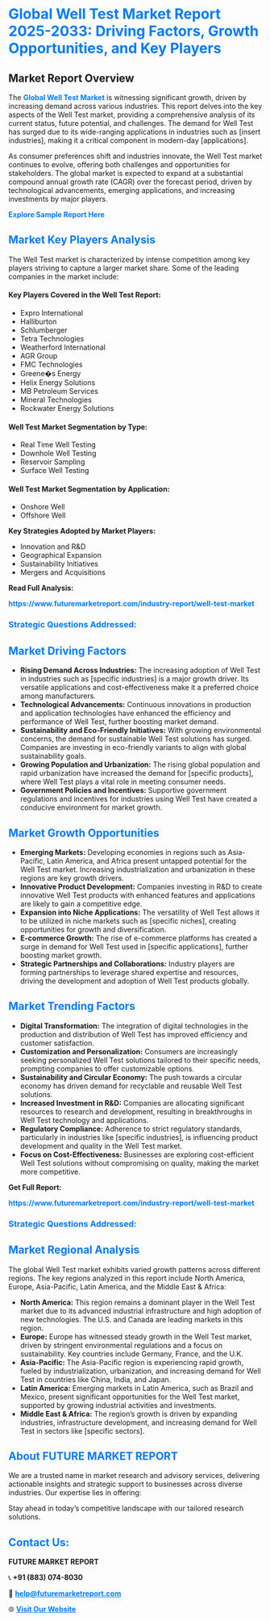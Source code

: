 <h1 style="color: #007BFF;">Global Well Test Market Report 2025-2033: Driving Factors, Growth Opportunities, and Key Players</h1>

<section id="overview">
<h2>Market Report Overview</h2>
<p>The <a href="https://www.futuremarketreport.com/industry-report/well-test-market" style="color: #007BFF; text-decoration: none;"><strong>Global Well Test Market</strong></a> is witnessing significant growth, driven by increasing demand across various industries. This report delves into the key aspects of the Well Test market, providing a comprehensive analysis of its current status, future potential, and challenges. The demand for Well Test has surged due to its wide-ranging applications in industries such as [insert industries], making it a critical component in modern-day [applications].</p>
<p>As consumer preferences shift and industries innovate, the Well Test market continues to evolve, offering both challenges and opportunities for stakeholders. The global market is expected to expand at a substantial compound annual growth rate (CAGR) over the forecast period, driven by technological advancements, emerging applications, and increasing investments by major players.</p>
</section>

<section id="overview">
<p><a href="https://www.futuremarketreport.com/request-sample/reportId=108643" style="color: #007BFF; text-decoration: none;"><strong>Explore Sample Report Here</strong></a></p>
</section>

<section id="key-players">
<h2 style="color: #007BFF;">Market Key Players Analysis</h2>
<p>The Well Test market is characterized by intense competition among key players striving to capture a larger market share. Some of the leading companies in the market include:</p>
<h4>Key Players Covered in the Well Test Report:</h4>
<ul><li>Expro International</li><li>Halliburton</li><li>Schlumberger</li><li>Tetra Technologies</li><li>Weatherford International</li><li>AGR Group</li><li>FMC Technologies</li><li>Greene�s Energy</li><li>Helix Energy Solutions</li><li>MB Petroleum Services</li><li>Mineral Technologies</li><li>Rockwater Energy Solutions</li></ul>
<h4>Well Test Market Segmentation by Type:</h4>
<ul><li>Real Time Well Testing</li><li>Downhole Well Testing</li><li>Reservoir Sampling</li><li>Surface Well Testing</li></ul>

<h4>Well Test Market Segmentation by Application:</h4>
<ul><li>Onshore Well</li><li>Offshore Well</li></ul>
<p><strong>Key Strategies Adopted by Market Players:</strong></p>
<ul>
<li>Innovation and R&D</li>
<li>Geographical Expansion</li>
<li>Sustainability Initiatives</li>
<li>Mergers and Acquisitions</li>
</ul>
</section>

<section>
<p><strong>Read Full Analysis: </strong></p><a href="https://www.futuremarketreport.com/industry-report/well-test-market" style="color: #007BFF; text-decoration: none;"><strong>https://www.futuremarketreport.com/industry-report/well-test-market</strong></a>
<h3 style="color: #007BFF;">Strategic Questions Addressed:</h3>
</section>

<section id="driving-factors">
<h2 style="color: #007BFF;">Market Driving Factors</h2>
<ul>
<li><strong>Rising Demand Across Industries:</strong> The increasing adoption of Well Test in industries such as [specific industries] is a major growth driver. Its versatile applications and cost-effectiveness make it a preferred choice among manufacturers.</li>
<li><strong>Technological Advancements:</strong> Continuous innovations in production and application technologies have enhanced the efficiency and performance of Well Test, further boosting market demand.</li>
<li><strong>Sustainability and Eco-Friendly Initiatives:</strong> With growing environmental concerns, the demand for sustainable Well Test solutions has surged. Companies are investing in eco-friendly variants to align with global sustainability goals.</li>
<li><strong>Growing Population and Urbanization:</strong> The rising global population and rapid urbanization have increased the demand for [specific products], where Well Test plays a vital role in meeting consumer needs.</li>
<li><strong>Government Policies and Incentives:</strong> Supportive government regulations and incentives for industries using Well Test have created a conducive environment for market growth.</li>
</ul>
</section>

<section id="growth-opportunities">
<h2 style="color: #007BFF;">Market Growth Opportunities</h2>
<ul>
<li><strong>Emerging Markets:</strong> Developing economies in regions such as Asia-Pacific, Latin America, and Africa present untapped potential for the Well Test market. Increasing industrialization and urbanization in these regions are key growth drivers.</li>
<li><strong>Innovative Product Development:</strong> Companies investing in R&D to create innovative Well Test products with enhanced features and applications are likely to gain a competitive edge.</li>
<li><strong>Expansion into Niche Applications:</strong> The versatility of Well Test allows it to be utilized in niche markets such as [specific niches], creating opportunities for growth and diversification.</li>
<li><strong>E-commerce Growth:</strong> The rise of e-commerce platforms has created a surge in demand for Well Test used in [specific applications], further boosting market growth.</li>
<li><strong>Strategic Partnerships and Collaborations:</strong> Industry players are forming partnerships to leverage shared expertise and resources, driving the development and adoption of Well Test products globally.</li>
</ul>
</section>

<section id="trending-factors">
<h2 style="color: #007BFF;">Market Trending Factors</h2>
<ul>
<li><strong>Digital Transformation:</strong> The integration of digital technologies in the production and distribution of Well Test has improved efficiency and customer satisfaction.</li>
<li><strong>Customization and Personalization:</strong> Consumers are increasingly seeking personalized Well Test solutions tailored to their specific needs, prompting companies to offer customizable options.</li>
<li><strong>Sustainability and Circular Economy:</strong> The push towards a circular economy has driven demand for recyclable and reusable Well Test solutions.</li>
<li><strong>Increased Investment in R&D:</strong> Companies are allocating significant resources to research and development, resulting in breakthroughs in Well Test technology and applications.</li>
<li><strong>Regulatory Compliance:</strong> Adherence to strict regulatory standards, particularly in industries like [specific industries], is influencing product development and quality in the Well Test market.</li>
<li><strong>Focus on Cost-Effectiveness:</strong> Businesses are exploring cost-efficient Well Test solutions without compromising on quality, making the market more competitive.</li>
</ul>
</section>

<section>
<p><strong>Get Full Report: </strong></p><a href="https://www.futuremarketreport.com/industry-report/well-test-market" style="color: #007BFF; text-decoration: none;"><strong>https://www.futuremarketreport.com/industry-report/well-test-market</strong></a>
<h3 style="color: #007BFF;">Strategic Questions Addressed:</h3>
</section>


<section id="regional-analysis">
<h2 style="color: #007BFF;">Market Regional Analysis</h2>
<p>The global Well Test market exhibits varied growth patterns across different regions. The key regions analyzed in this report include North America, Europe, Asia-Pacific, Latin America, and the Middle East & Africa:</p>
<ul>
<li><strong>North America:</strong> This region remains a dominant player in the Well Test market due to its advanced industrial infrastructure and high adoption of new technologies. The U.S. and Canada are leading markets in this region.</li>
<li><strong>Europe:</strong> Europe has witnessed steady growth in the Well Test market, driven by stringent environmental regulations and a focus on sustainability. Key countries include Germany, France, and the U.K.</li>
<li><strong>Asia-Pacific:</strong> The Asia-Pacific region is experiencing rapid growth, fueled by industrialization, urbanization, and increasing demand for Well Test in countries like China, India, and Japan.</li>
<li><strong>Latin America:</strong> Emerging markets in Latin America, such as Brazil and Mexico, present significant opportunities for the Well Test market, supported by growing industrial activities and investments.</li>
<li><strong>Middle East & Africa:</strong> The region’s growth is driven by expanding industries, infrastructure development, and increasing demand for Well Test in sectors like [specific sectors].</li>
</ul>
</section>

<footer>
<h2 style="color: #007BFF;">About FUTURE MARKET REPORT</h2>
<p>We are a trusted name in market research and advisory services, delivering actionable insights and strategic support to businesses across diverse industries. Our expertise lies in offering:</p>

<p>Stay ahead in today’s competitive landscape with our tailored research solutions.</p>

<h2 style="color: #007BFF;">Contact Us:</h2>
<p><strong>FUTURE MARKET REPORT</strong></p>
<p>📞 <strong>+91 (883) 074-8030</strong></p>
<p>📧 <strong><a href="mailto:help@futuremarketreport.com" style="color: #007BFF;">help@futuremarketreport.com</a></strong></p>
<p>🌐 <strong><a href="https://www.futuremarketreport.com/" style="color: #007BFF;">Visit Our Website</a></strong></p>
</footer>